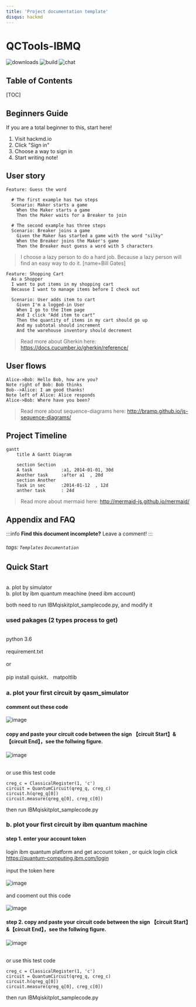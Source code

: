 ```yaml
---
title: 'Project documentation template'
disqus: hackmd
---
```


QCTools-IBMQ
===
![downloads](https://img.shields.io/github/downloads/atom/atom/total.svg)
![build](https://img.shields.io/appveyor/ci/:user/:repo.svg)
![chat](https://img.shields.io/discord/:serverId.svg)

## Table of Contents

[TOC]

## Beginners Guide

If you are a total beginner to this, start here!

1. Visit hackmd.io
2. Click "Sign in"
3. Choose a way to sign in
4. Start writing note!

User story
---

```gherkin=
Feature: Guess the word

  # The first example has two steps
  Scenario: Maker starts a game
    When the Maker starts a game
    Then the Maker waits for a Breaker to join

  # The second example has three steps
  Scenario: Breaker joins a game
    Given the Maker has started a game with the word "silky"
    When the Breaker joins the Maker's game
    Then the Breaker must guess a word with 5 characters
```
> I choose a lazy person to do a hard job. Because a lazy person will find an easy way to do it. [name=Bill Gates]


```gherkin=
Feature: Shopping Cart
  As a Shopper
  I want to put items in my shopping cart
  Because I want to manage items before I check out

  Scenario: User adds item to cart
    Given I'm a logged-in User
    When I go to the Item page
    And I click "Add item to cart"
    Then the quantity of items in my cart should go up
    And my subtotal should increment
    And the warehouse inventory should decrement
```

> Read more about Gherkin here: https://docs.cucumber.io/gherkin/reference/

User flows
---
```sequence
Alice->Bob: Hello Bob, how are you?
Note right of Bob: Bob thinks
Bob-->Alice: I am good thanks!
Note left of Alice: Alice responds
Alice->Bob: Where have you been?
```

> Read more about sequence-diagrams here: http://bramp.github.io/js-sequence-diagrams/

Project Timeline
---
```mermaid
gantt
    title A Gantt Diagram

    section Section
    A task           :a1, 2014-01-01, 30d
    Another task     :after a1  , 20d
    section Another
    Task in sec      :2014-01-12  , 12d
    anther task      : 24d
```

> Read more about mermaid here: http://mermaid-js.github.io/mermaid/

## Appendix and FAQ

:::info
**Find this document incomplete?** Leave a comment!
:::

###### tags: `Templates` `Documentation`



## Quick Start
<br>
a. plot by simulator
<br/>
b. plot by ibm quantum meachine (need ibm account)

both need to run IBMqiskitplot_samplecode.py, and modify it
### used pakages (2 types process to get)
 <br>python 3.6 <br/>
 <br> requirement.txt <br/>
 <br> or <br/>
 <br> pip install quiskit、
                  matpoltlib <br/>
 
### a. plot your first circuit by qasm_simulator
  #### comment out these code
  ![image](https://user-images.githubusercontent.com/46103010/124064795-18a73f80-da68-11eb-9718-282f27def60c.png)

  #### copy and paste your circuit code between the sign 【circuit Start】&【circuit End】，see the follwing figure.
  ![image](https://user-images.githubusercontent.com/46103010/123931665-4d14f000-d9c3-11eb-8190-87706ce2eaff.png)
  <br><br/>
  
  or use this test code
  
  ```qreg_q = QuantumRegister(1, 'q')
  creg_c = ClassicalRegister(1, 'c')
  circuit = QuantumCircuit(qreg_q, creg_c)
  circuit.h(qreg_q[0])
  circuit.measure(qreg_q[0], creg_c[0])
  ```


  then run IBMqiskitplot_samplecode.py

### b. plot your first circuit by ibm quantum machine
  #### step 1. enter your account token
  login ibm quantum platform and get account token , or quick login click https://quantum-computing.ibm.com/login
  <br><br/>
  input the token here
  <br><br/>
  ![image](https://user-images.githubusercontent.com/46103010/124427652-3f35e500-dd9e-11eb-923e-043da7aecf2e.png)
  <br><br/>
  and cooment out this code
  <br><br/>
  ![image](https://user-images.githubusercontent.com/46103010/124427708-51178800-dd9e-11eb-96f5-c29b0ca622c3.png)


  #### step 2. copy and paste your circuit code between the sign 【circuit Start】&【circuit End】，see the follwing figure.
  ![image](https://user-images.githubusercontent.com/46103010/123931665-4d14f000-d9c3-11eb-8190-87706ce2eaff.png)
  <br><br/>
  
  or use this test code
  
  ```qreg_q = QuantumRegister(1, 'q')
  creg_c = ClassicalRegister(1, 'c')
  circuit = QuantumCircuit(qreg_q, creg_c)
  circuit.h(qreg_q[0])
  circuit.measure(qreg_q[0], creg_c[0])
  ```


  then run IBMqiskitplot_samplecode.py
  
    





























